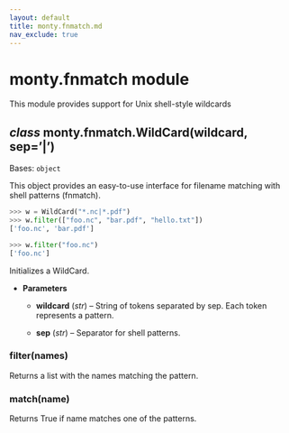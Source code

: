 ```yaml
---
layout: default
title: monty.fnmatch.md
nav_exclude: true
---
```


# monty.fnmatch module

This module provides support for Unix shell-style wildcards

## *class* monty.fnmatch.WildCard(wildcard, sep=’|’)

Bases: `object`

This object provides an easy-to-use interface for filename matching with
shell patterns (fnmatch).

```python
>>> w = WildCard("*.nc|*.pdf")
>>> w.filter(["foo.nc", "bar.pdf", "hello.txt"])
['foo.nc', 'bar.pdf']
```

```python
>>> w.filter("foo.nc")
['foo.nc']
```

Initializes a WildCard.


* **Parameters**

    * **wildcard** (*str*) – String of tokens separated by sep. Each token
represents a pattern.


    * **sep** (*str*) – Separator for shell patterns.

### filter(names)

Returns a list with the names matching the pattern.

### match(name)

Returns True if name matches one of the patterns.